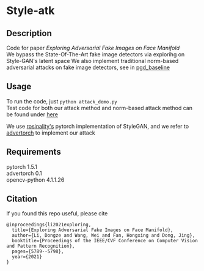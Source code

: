 # Style-atk

## Description 
Code for paper *Exploring Adversarial Fake Images on Face Manifold*  
We bypass the State-Of-The-Art fake image detectors via explorihg on Style-GAN's latent space 
We also implement traditional norm-based adversarial attacks on fake image detectors, see in [pgd_baseline](https://github.com/ldz666666/Style-atk/tree/main/pgd_baseline)  

## Usage
To run the code, just `python attack_demo.py`  
Test code for both our attack method and norm-based attack method can be found under [here](https://github.com/ldz666666/Style-atk/blob/main/pgd_baseline/test_attack.py)  

We use [rosinality's](https://github.com/rosinality/style-based-gan-pytorch) pytorch implementation of StyleGAN, and we refer to [advertorch](https://advertorch.readthedocs.io/en/latest/user/installation.html#latest-version-v0-1) to implement our attack

## Requirements
pytorch 1.5.1  
advertorch 0.1  
opencv-python 4.1.1.26

## Citation
If you found this repo useful, please cite
```
@inproceedings{li2021exploring,
  title={Exploring Adversarial Fake Images on Face Manifold},
  author={Li, Dongze and Wang, Wei and Fan, Hongxing and Dong, Jing},
  booktitle={Proceedings of the IEEE/CVF Conference on Computer Vision and Pattern Recognition},
  pages={5789--5798},
  year={2021}
}
```
